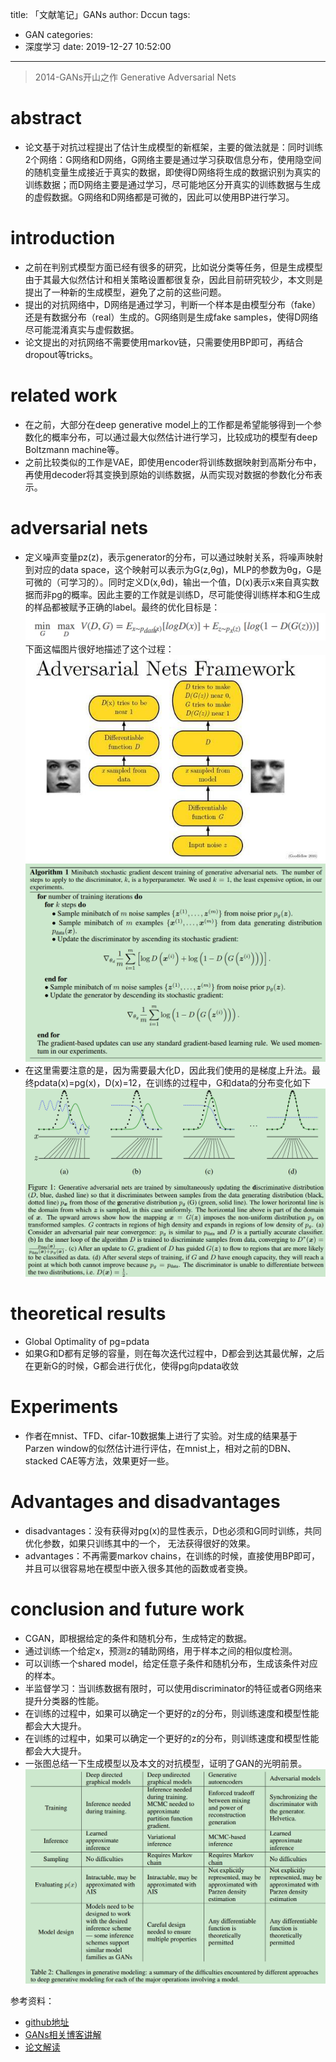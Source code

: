 title: 「文献笔记」GANs
author: Dccun
tags:
  - GAN
categories:
  - 深度学习
date: 2019-12-27 10:52:00
---
>2014-GANs开山之作 Generative Adversarial Nets

<!--more-->

# abstract
- 论文基于对抗过程提出了估计生成模型的新框架，主要的做法就是：同时训练2个网络：G网络和D网络，G网络主要是通过学习获取信息分布，使用隐空间的随机变量生成接近于真实的数据，即使得D网络将生成的数据识别为真实的训练数据；而D网络主要是通过学习，尽可能地区分开真实的训练数据与生成的虚假数据。G网络和D网络都是可微的，因此可以使用BP进行学习。

# introduction
- 之前在判别式模型方面已经有很多的研究，比如说分类等任务，但是生成模型由于其最大似然估计和相关策略设置都很复杂，因此目前研究较少，本文则是提出了一种新的生成模型，避免了之前的这些问题。
- 提出的对抗网络中，D网络是通过学习，判断一个样本是由模型分布（fake）还是有数据分布（real）生成的。G网络则是生成fake samples，使得D网络尽可能混淆真实与虚假数据。
- 论文提出的对抗网络不需要使用markov链，只需要使用BP即可，再结合dropout等tricks。

# related work
- 在之前，大部分在deep generative model上的工作都是希望能够得到一个参数化的概率分布，可以通过最大似然估计进行学习，比较成功的模型有deep Boltzmann machine等。
- 之前比较类似的工作是VAE，即使用encoder将训练数据映射到高斯分布中，再使用decoder将其变换到原始的训练数据，从而实现对数据的参数化分布表示。

# adversarial nets
- 定义噪声变量pz(z)，表示generator的分布，可以通过映射关系，将噪声映射到对应的data space，这个映射可以表示为G(z,θg)，MLP的参数为θg，G是可微的（可学习的）。同时定义D(x,θd)，输出一个值，D(x)表示x来自真实数据而非pg的概率。因此主要的工作就是训练D，尽可能使得训练样本和G生成的样品都被赋予正确的label。最终的优化目标是：
![upload successful](/images/pasted-75.png)
下面这幅图片很好地描述了这个过程：
![upload successful](/images/pasted-81.png)
![upload successful](/images/pasted-76.png)
- 在这里需要注意的是，因为需要最大化D，因此我们使用的是梯度上升法。最终pdata(x)=pg(x)，D(x)=12，在训练的过程中，G和data的分布变化如下
![upload successful](/images/pasted-77.png)

# theoretical results
- Global Optimality of pg=pdata
- 如果G和D都有足够的容量，则在每次迭代过程中，D都会到达其最优解，之后在更新G的时候，G都会进行优化，使得pg向pdata收敛

# Experiments
- 作者在mnist、TFD、cifar-10数据集上进行了实验。对生成的结果基于Parzen window的似然估计进行评估，在mnist上，相对之前的DBN、stacked CAE等方法，效果更好一些。

# Advantages and disadvantages
- disadvantages：没有获得对pg(x)的显性表示，D也必须和G同时训练，共同优化参数，如果只训练其中的一个， 无法获得很好的效果。
- advantages：不再需要markov chains，在训练的时候，直接使用BP即可，并且可以很容易地在模型中嵌入很多其他的函数或者变换。

# conclusion and future work
- CGAN，即根据给定的条件和随机分布，生成特定的数据。
- 通过训练一个给定x，预测z的辅助网络，用于样本之间的相似度检测。
- 可以训练一个shared model，给定任意子条件和随机分布，生成该条件对应的样本。
- 半监督学习：当训练数据有限时，可以使用discriminator的特征或者G网络来提升分类器的性能。
- 在训练的过程中，如果可以确定一个更好的z的分布，则训练速度和模型性能都会大大提升。
- 在训练的过程中，如果可以确定一个更好的z的分布，则训练速度和模型性能都会大大提升。
- 一张图总结一下生成模型以及本文的对抗模型，证明了GAN的光明前景。
![upload successful](/images/pasted-78.png)

参考资料：
- [github地址](https://github.com/swhaleDCC/adversarial)
- [GANs相关博客讲解](https://wiseodd.github.io/techblog/2016/09/17/gan-tensorflow/)
- [论文解读](https://littletomatodonkey.github.io/2018/11/09/2018-11-09-Generative%20Adversarial%20Nets%E8%AE%BA%E6%96%87%E8%A7%A3%E8%AF%BB/)